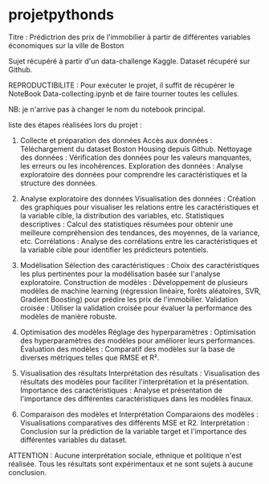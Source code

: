 # projetpythonds
Titre : Prédictrion des prix de l'immobilier à partir de différentes variables économiques sur la ville de Boston

Sujet récupéré à partir d'un data-challenge Kaggle. Dataset récupéré sur Github.

REPRODUCTIBILITE : Pour exécuter le projet, il suffit de récupérer le NoteBook Data-collecting.ipynb et de faire tourner toutes les cellules. 

NB: je n'arrive pas à changer le nom du notebook principal.

liste des étapes réalisées lors du projet :

1. Collecte et préparation des données
Accès aux données : Téléchargement du dataset Boston Housing depuis Github.
Nettoyage des données : Vérification des données pour les valeurs manquantes, les erreurs ou les incohérences.
Exploration des données : Analyse exploratoire des données pour comprendre les caractéristiques et la structure des données.

2. Analyse exploratoire des données
Visualisation des données : Création des graphiques pour visualiser les relations entre les caractéristiques et la variable cible, la distribution des variables, etc.
Statistiques descriptives : Calcul des statistiques résumées pour obtenir une meilleure compréhension des tendances, des moyennes, de la variance, etc.
Corrélations : Analyse des corrélations entre les caractéristiques et la variable cible pour identifier les prédicteurs potentiels.

3. Modélisation
Sélection des caractéristiques : Choix des caractéristiques les plus pertinentes pour la modélisation basée sur l'analyse exploratoire.
Construction de modèles : Développement de plusieurs modèles de machine learning (régression linéaire, forêts aléatoires, SVR, Gradient Boosting) pour prédire les prix de l'immobilier.
Validation croisée : Utiliser la validation croisée pour évaluer la performance des modèles de manière robuste.

4. Optimisation des modèles
Réglage des hyperparamètres : Optimisation des hyperparamètres des modèles pour améliorer leurs performances.
Évaluation des modèles : Comparatif des modèles sur la base de diverses métriques telles que RMSE et R².

5. Visualisation des résultats
Interprétation des résultats : Visualisation des résultats des modèles pour faciliter l'interprétation et la présentation.
Importance des caractéristiques : Analyse et présentation de l'importance des différentes caractéristiques dans les modèles finaux.

6. Comparaison des modèles et Interprétation
Comparaions des modèles : Visualisations comparatives des différents MSE et R2.
Interprétation : Conclusion sur la prédiction de la variable target et l'importance des différentes variables du dataset.


ATTENTION : Aucune interprétation sociale, ethnique et politique n'est réalisée. Tous les résultats sont expérimentaux et ne sont sujets à aucune conclusion.
